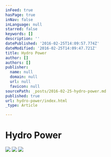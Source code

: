 ```yaml
---
inFeed: true
hasPage: true
inNav: false
inLanguage: null
starred: false
keywords: []
description: ''
datePublished: '2016-02-25T14:09:57.774Z'
dateModified: '2016-02-25T14:09:47.721Z'
title: Hydro Power
author: []
authors: []
publisher:
  name: null
  domain: null
  url: null
  favicon: null
sourcePath: _posts/2016-02-25-hydro-power.md
published: true
url: hydro-power/index.html
_type: Article

---
```

# Hydro Power
![](https://the-grid-user-content.s3-us-west-2.amazonaws.com/abd7a9e7-36eb-42d4-a738-08094fc940b0.jpg)
![](https://the-grid-user-content.s3-us-west-2.amazonaws.com/da5d7c15-a38b-44f4-9a3d-402f4f794dd8.jpg)
![](https://the-grid-user-content.s3-us-west-2.amazonaws.com/fa04affa-a5d6-4867-af72-c0ac76941523.jpg)